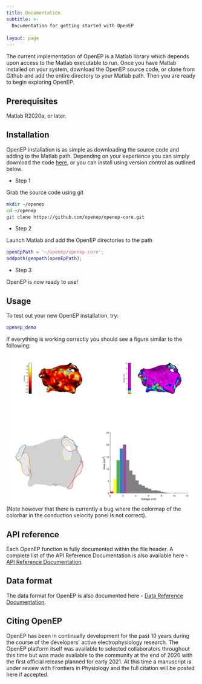 ```yaml
---
title: Documentation
subtitle: >-
  Documentation for getting started with OpenEP

layout: page
---
```


The current implementation of OpenEP is a Matlab library which depends upon access to the Matlab executable to run. Once you have Matlab installed on your system, download the OpenEP source code, or clone from Github and add the entire directory to your Matlab path. Then you are ready to begin exploring OpenEP.

## Prerequisites

Matlab R2020a, or later.

## Installation

OpenEP installation is as simple as downloading the source code and adding to the Matlab path. Depending on your experience you can simply download the code [here](https://github.com/openep/openep-core/), or you can install using version control as outlined below.

* Step 1

Grab the source code using git
```bash
mkdir ~/openep
cd ~/openep
git clone https://github.com/openep/openep-core.git
```
* Step 2

Launch Matlab and add the OpenEP directories to the path
  ```matlab
  openEpPath = '~/openep/openep-core';
  addpath(genpath(openEpPath);
  ```
* Step 3

OpenEP is now ready to use!

## Usage

To test out your new OpenEP installation, try:
```matlab
openep_demo
```

If everything is working correctly you should see a figure similar to the following:
<img src="/images/openep-demo.png">
(Note however that there is currently a bug where the colormap of the colorbar in the conduction velocity panel is not correct).

## API reference

Each OpenEP function is fully documented within the file header. A complete list of the API Reference Documentation is also available here - [API Reference Documentation](/api/).

## Data format

The data format for OpenEP is also documented here - [Data Reference Documentation](/data/).

## Citing OpenEP

OpenEP has been in continually development for the past 10 years during the course of the developers' active electrophysiology research. The OpenEP platform itself was available to selected collaborators throughout this time but was made available to the community at the end of 2020 with the first official release planned for early 2021. At this time a manuscript is under review with Frontiers in Physiology and the full citation will be posted here if accepted.
